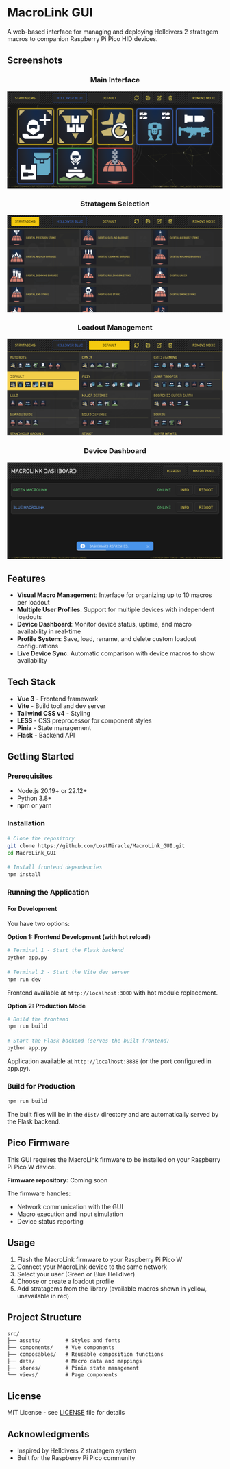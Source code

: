 # MacroLink GUI

A web-based interface for managing and deploying Helldivers 2 stratagem macros to companion Raspberry Pi Pico HID devices.

## Screenshots

<div align="center">

### Main Interface
![Main Interface](screenshots/main-screenshot.png)

### Stratagem Selection
![Stratagem Selection](screenshots/stratagems-screenshot.png)

### Loadout Management
![Loadout Management](screenshots/loadouts-screenshot.png)

### Device Dashboard
![Device Dashboard](screenshots/dashboardmain-screenshot.png)

</div>

## Features

- **Visual Macro Management**: Interface for organizing up to 10 macros per loadout
- **Multiple User Profiles**: Support for multiple devices with independent loadouts
- **Device Dashboard**: Monitor device status, uptime, and macro availability in real-time
- **Profile System**: Save, load, rename, and delete custom loadout configurations
- **Live Device Sync**: Automatic comparison with device macros to show availability

## Tech Stack

- **Vue 3** - Frontend framework
- **Vite** - Build tool and dev server
- **Tailwind CSS v4** - Styling
- **LESS** - CSS preprocessor for component styles
- **Pinia** - State management
- **Flask** - Backend API

## Getting Started

### Prerequisites

- Node.js 20.19+ or 22.12+
- Python 3.8+
- npm or yarn

### Installation

```bash
# Clone the repository
git clone https://github.com/LostMiracle/MacroLink_GUI.git
cd MacroLink_GUI

# Install frontend dependencies
npm install
```

### Running the Application

#### For Development

You have two options:

**Option 1: Frontend Development (with hot reload)**
```bash
# Terminal 1 - Start the Flask backend
python app.py

# Terminal 2 - Start the Vite dev server
npm run dev
```
Frontend available at `http://localhost:3000` with hot module replacement.

**Option 2: Production Mode**
```bash
# Build the frontend
npm run build

# Start the Flask backend (serves the built frontend)
python app.py
```
Application available at `http://localhost:8888` (or the port configured in app.py).

### Build for Production

```bash
npm run build
```

The built files will be in the `dist/` directory and are automatically served by the Flask backend.

## Pico Firmware

This GUI requires the MacroLink firmware to be installed on your Raspberry Pi Pico W device.

**Firmware repository:** Coming soon

The firmware handles:
- Network communication with the GUI
- Macro execution and input simulation
- Device status reporting

## Usage

1. Flash the MacroLink firmware to your Raspberry Pi Pico W
2. Connect your MacroLink device to the same network
3. Select your user (Green or Blue Helldiver)
4. Choose or create a loadout profile
5. Add stratagems from the library (available macros shown in yellow, unavailable in red)

## Project Structure

```
src/
├── assets/        # Styles and fonts
├── components/    # Vue components
├── composables/   # Reusable composition functions
├── data/          # Macro data and mappings
├── stores/        # Pinia state management
└── views/         # Page components
```

## License

MIT License - see [LICENSE](LICENSE) file for details

## Acknowledgments

- Inspired by Helldivers 2 stratagem system
- Built for the Raspberry Pi Pico community

